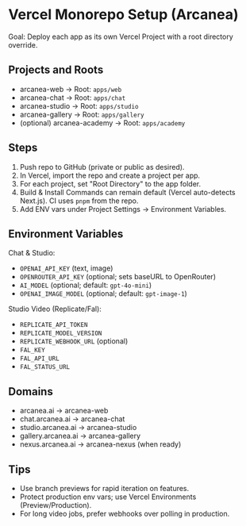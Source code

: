# Vercel Monorepo Setup (Arcanea)

Goal: Deploy each app as its own Vercel Project with a root directory override.

## Projects and Roots
- arcanea-web → Root: `apps/web`
- arcanea-chat → Root: `apps/chat`
- arcanea-studio → Root: `apps/studio`
- arcanea-gallery → Root: `apps/gallery`
- (optional) arcanea-academy → Root: `apps/academy`

## Steps
1. Push repo to GitHub (private or public as desired).
2. In Vercel, import the repo and create a project per app.
3. For each project, set "Root Directory" to the app folder.
4. Build & Install Commands can remain default (Vercel auto-detects Next.js). CI uses `pnpm` from the repo.
5. Add ENV vars under Project Settings → Environment Variables.

## Environment Variables
Chat & Studio:
- `OPENAI_API_KEY` (text, image)
- `OPENROUTER_API_KEY` (optional; sets baseURL to OpenRouter)
- `AI_MODEL` (optional; default: `gpt-4o-mini`)
- `OPENAI_IMAGE_MODEL` (optional; default: `gpt-image-1`)

Studio Video (Replicate/Fal):
- `REPLICATE_API_TOKEN`
- `REPLICATE_MODEL_VERSION`
- `REPLICATE_WEBHOOK_URL` (optional)
- `FAL_KEY`
- `FAL_API_URL`
- `FAL_STATUS_URL`

## Domains
- arcanea.ai → arcanea-web
- chat.arcanea.ai → arcanea-chat
- studio.arcanea.ai → arcanea-studio
- gallery.arcanea.ai → arcanea-gallery
- nexus.arcanea.ai → arcanea-nexus (when ready)

## Tips
- Use branch previews for rapid iteration on features.
- Protect production env vars; use Vercel Environments (Preview/Production).
- For long video jobs, prefer webhooks over polling in production.
